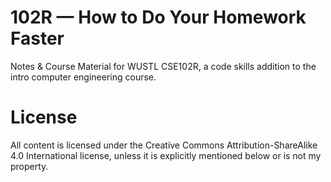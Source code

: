 # 102R &mdash; How to Do Your Homework Faster

Notes &amp; Course Material for WUSTL CSE102R, a code skills addition to the intro computer engineering course.

# License

All content is licensed under the Creative Commons Attribution-ShareAlike 4.0 International license, unless it is explicitly mentioned below or is not my property.
